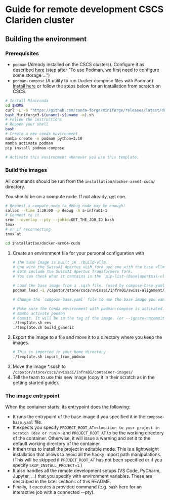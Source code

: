 # Guide for remote development CSCS Clariden cluster

## Building the environment

### Prerequisites

* `podman` (Already installed on the CSCS clusters). Configure it as described [here](https://confluence.cscs.ch/display/KB/LLM+Inference)
  (step after "To use Podman, we first need to configure some storage ...")
* `podman-compose` (A utility to run Docker compose files with Podman) [Install here](https://github.com/containers/podman-compose/tree/main)
  or follow the steps below for an installation from scratch on CSCS.

```bash
# Install Miniconda
cd $HOME
curl -L -O "https://github.com/conda-forge/miniforge/releases/latest/download/Miniforge3-$(uname)-$(uname -m).sh"
bash Miniforge3-$(uname)-$(uname -m).sh
# Follow the instructions
# Reopen your shell
bash
# Create a new conda environment
mamba create -n podman python=3.10
mamba activate podman
pip install podman-compose

# Activate this environment whenever you use this template.
```

### Build the images

All commands should be run from the `installation/docker-arm64-cuda/` directory.

You should be on a compute node. If not already, get one.
```bash
# Request a compute node (a debug node may be enough)
salloc --time 1:30:00 -p debug -A a-infra01-1
# Connect to it
srun --overlap --pty --jobid=GET_THE_JOB_ID bash
tmux
# or if reconnecting
tmux at
```

```bash
cd installation/docker-arm64-cuda
```

1. Create an environment file for your personal configuration with
    ```bash
    # The base image is built in ./build-vllm.
    # One with the SwissAI Apertus vLLM fork and one with the base vllm.
    # Both include the SwissAI Apertus Transformers fork.
    # You can check what it contains in the `pip-list-(base|apertus)-vllm.txt` files.

    # Load the base image from a .sqsh file. (used by compose-base.yaml)
    podman load -i /capstor/store/cscs/swissai/infra01/swiss-alignment/container-images/(apertus|base)-vllm.tar

    # Change the `compose-base.yaml` file to use the base image you want.

    # Make sure the Conda environment with podman-compose is activated.
    # mamba activate podman
    # Commit. It will be in the tag of the image. (or --ignore-uncommitted and will use the latest commit)
    ./template.sh env
    ./template.sh build_generic
    ```
2. Export the image to a file and move it to a directory where you keep the images.
   ```bash
   # This is imported in your home directory
   ./template.sh import_from_podman
   ```
3. Move the image *.sqsh to `/capstor/store/cscs/swissai/infra01/container-images/`
4. Tell the team to use this new image (copy it in their scratch as in the getting started guide).

### The image entrypoint

When the container starts, its entrypoint does the following:

- It runs the entrypoint of the base image if you specified it in the `compose-base.yaml` file.
- It expects you specify `PROJECT_ROOT_AT=<location to your project in scratch (dev or run)>`.
  and `PROJECT_ROOT_AT` to be the working directory of the container.
  Otherwise, it will issue a warning and set it to the default working directory of the container.
- It then tries to install the project in editable mode.
  This is a lightweight installation that allows to avoid all the hacky import path manipulations.
  (This will be skipped if `PROJECT_ROOT_AT` has not been specified or if you specify `SKIP_INSTALL_PROJECT=1`.)
- It also handles all the remote development setups (VS Code, PyCharm, Jupyter, ...)
  that you specify with environment variables.
  These are described in the later sections of this README.
- Finally, it executes a provided command (e.g. `bash` here for an interactive job with a connected --pty).
